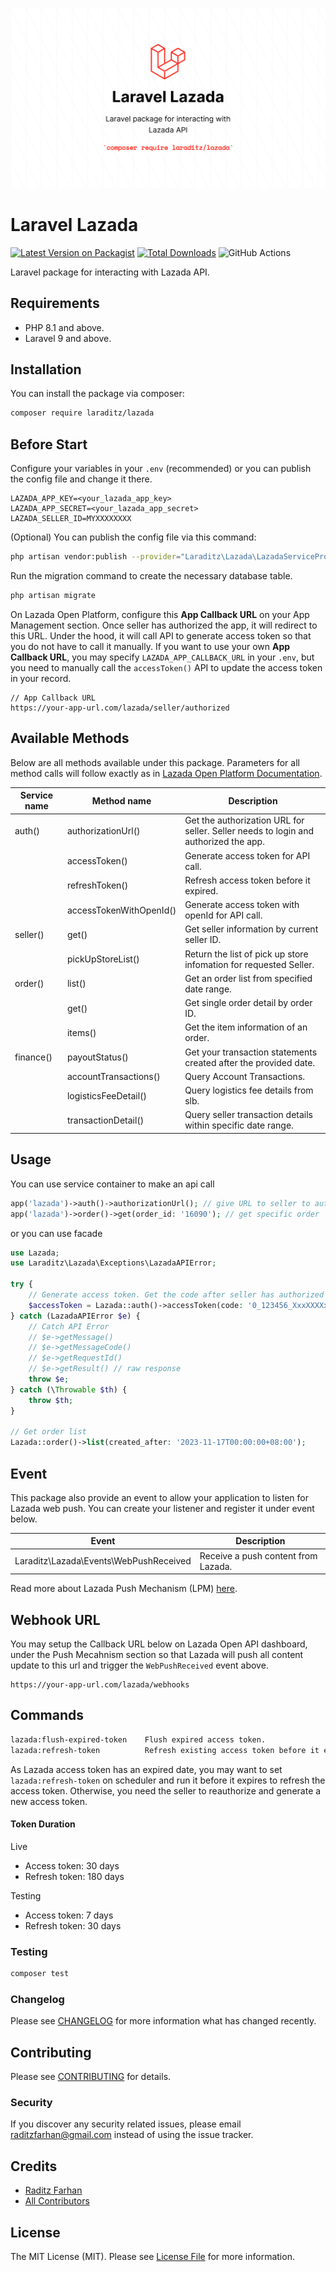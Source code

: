 ![Laravel Wallet](./Banner.png)

# Laravel Lazada

[![Latest Version on Packagist](https://img.shields.io/packagist/v/laraditz/lazada.svg?style=flat-square)](https://packagist.org/packages/laraditz/lazada)
[![Total Downloads](https://img.shields.io/packagist/dt/laraditz/lazada.svg?style=flat-square)](https://packagist.org/packages/laraditz/lazada)
![GitHub Actions](https://github.com/laraditz/lazada/actions/workflows/main.yml/badge.svg)

Laravel package for interacting with Lazada API.

## Requirements
- PHP 8.1 and above.
- Laravel 9 and above.

## Installation

You can install the package via composer:

```bash
composer require laraditz/lazada
```

## Before Start

Configure your variables in your `.env` (recommended) or you can publish the config file and change it there.
```
LAZADA_APP_KEY=<your_lazada_app_key>
LAZADA_APP_SECRET=<your_lazada_app_secret>
LAZADA_SELLER_ID=MYXXXXXXXX
```

(Optional) You can publish the config file via this command:
```bash
php artisan vendor:publish --provider="Laraditz\Lazada\LazadaServiceProvider" --tag="config"
```

Run the migration command to create the necessary database table.
```bash
php artisan migrate
```

On Lazada Open Platform, configure this **App Callback URL** on your App Management section. Once seller has authorized the app, it will redirect to this URL. Under the hood, it will call API to generate access token so that you do not have to call it manually. If you want to use your own **App Callback URL**, you may specify `LAZADA_APP_CALLBACK_URL` in your `.env`, but you need to manually call the `accessToken()` API to update the access token in your record.
```
// App Callback URL
https://your-app-url.com/lazada/seller/authorized
```

## Available Methods

Below are all methods available under this package. Parameters for all method calls will follow exactly as in [Lazada Open Platform Documentation](https://open.lazada.com/apps/doc/api).

| Service name      | Method name               | Description  
|-------------------|---------------------------|------------------------------
| auth()            | authorizationUrl()        | Get the authorization URL for seller. Seller needs to login and authorized the app.  
|                   | accessToken()             | Generate access token for API call.  
|                   | refreshToken()            | Refresh access token before it expired. 
|                   | accessTokenWithOpenId()   | Generate access token with openId for API call.  
| seller()          | get()                     | Get seller information by current seller ID.
|                   | pickUpStoreList()         | Return the list of pick up store infomation for requested Seller.  
| order()           | list()                    | Get an order list from specified date range.  
|                   | get()                     | Get single order detail by order ID.  
|                   | items()                   | Get the item information of an order.  
| finance()         | payoutStatus()            | Get your transaction statements created after the provided date.  
|                   | accountTransactions()     | Query Account Transactions.  
|                   | logisticsFeeDetail()      | Query logistics fee details from slb.  
|                   | transactionDetail()       | Query seller transaction details within specific date range.  


## Usage

You can use service container to make an api call
```php
app('lazada')->auth()->authorizationUrl(); // give URL to seller to authorize app
app('lazada')->order()->get(order_id: '16090'); // get specific order
```

or you can use facade

```php
use Lazada;
use Laraditz\Lazada\Exceptions\LazadaAPIError;

try {
    // Generate access token. Get the code after seller has authorized the app.
    $accessToken = Lazada::auth()->accessToken(code: '0_123456_XxxXXXXxxXXxxXXXXxxxxxxXXXXxx');   
} catch (LazadaAPIError $e) {
    // Catch API Error
    // $e->getMessage()
    // $e->getMessageCode()
    // $e->getRequestId()
    // $e->getResult() // raw response
    throw $e;
} catch (\Throwable $th) {
    throw $th;
}

// Get order list
Lazada::order()->list(created_after: '2023-11-17T00:00:00+08:00');
```

## Event

This package also provide an event to allow your application to listen for Lazada web push. You can create your listener and register it under event below.

| Event                                     |  Description  
|-------------------------------------------|-----------------------|
| Laraditz\Lazada\Events\WebPushReceived    | Receive a push content from Lazada. 

Read more about Lazada Push Mechanism (LPM) [here](https://open.lazada.com/apps/doc/doc?nodeId=29526&docId=120168).

## Webhook URL

You may setup the Callback URL below on Lazada Open API dashboard, under the Push Mecahnism section so that Lazada will push all content update to this url and trigger the `WebPushReceived` event above.

```
https://your-app-url.com/lazada/webhooks
```
## Commands

```bash
lazada:flush-expired-token    Flush expired access token.
lazada:refresh-token          Refresh existing access token before it expired.
```
As Lazada access token has an expired date, you may want to set `lazada:refresh-token` on scheduler and run it before it expires to refresh the access token. Otherwise, you need the seller to reauthorize and generate a new access token.

#### Token Duration
Live
- Access token: 30 days
- Refresh token: 180 days

Testing
- Access token: 7 days
- Refresh token: 30 days

### Testing

```bash
composer test
```

### Changelog

Please see [CHANGELOG](CHANGELOG.md) for more information what has changed recently.

## Contributing

Please see [CONTRIBUTING](CONTRIBUTING.md) for details.

### Security

If you discover any security related issues, please email raditzfarhan@gmail.com instead of using the issue tracker.

## Credits

-   [Raditz Farhan](https://github.com/laraditz)
-   [All Contributors](../../contributors)

## License

The MIT License (MIT). Please see [License File](LICENSE.md) for more information.
